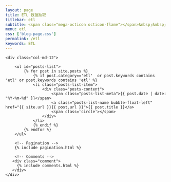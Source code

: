 ```yaml
---
layout: page
title: ETL 数据抽取
titlebar: etl
subtitle: <span class="mega-octicon octicon-flame"></span>&nbsp;&nbsp; ETL 系列
menu: etl
css: ['blog-page.css']
permalink: /etl
keywords: ETL
---
```


<div class="row">

    <div class="col-md-12">

        <ul id="posts-list">
            {% for post in site.posts %}
                {% if post.category=='etl'  or post.keywords contains 'etl' or post.keywords contains 'etl' %}
                <li class="posts-list-item">
                    <div class="posts-content">
                        <span class="posts-list-meta">{{ post.date | date: "%Y-%m-%d" }}</span>
                        <a class="posts-list-name bubble-float-left" href="{{ site.url }}{{ post.url }}">{{ post.title }}</a>
                        <span class='circle'></span>
                    </div>
                </li>
                {% endif %}
            {% endfor %}
        </ul> 

        <!-- Pagination -->
        {% include pagination.html %}

        <!-- Comments -->
       <div class="comment">
         {% include comments.html %}
       </div>
    </div>

</div>
<script>
    $(document).ready(function(){

        // Enable bootstrap tooltip
        $("body").tooltip({ selector: '[data-toggle=tooltip]' });

    });
</script>